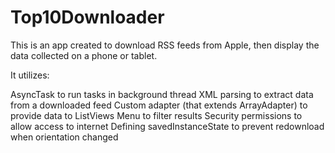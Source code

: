 # Top10Downloader

This is an app created to download RSS feeds from Apple, then display the data collected on a phone or tablet.

It utilizes:

AsyncTask to run tasks in background thread
XML parsing to extract data from a downloaded feed
Custom adapter (that extends ArrayAdapter) to provide data to ListViews
Menu to filter results
Security permissions to allow access to internet
Defining savedInstanceState to prevent redownload when orientation changed
